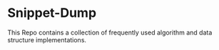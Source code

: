 # Snippet-Dump
This Repo contains a collection of frequently used algorithm and data structure implementations. 
